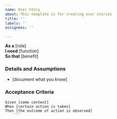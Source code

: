 ```yaml
---
name: User Story
about: This template is for creating user stories
title: ''
labels: ''
assignees: ''

---
```


**As a** [role]  
**I need** [function]  
**So that** [benefit]  
	   
### Details and Assumptions
* [document what you know]
	   
### Acceptance Criteria  
 ```gherkin
Given [some context]
 When [certain action is taken]
Then [the outcome of action is observed]
	 ```
